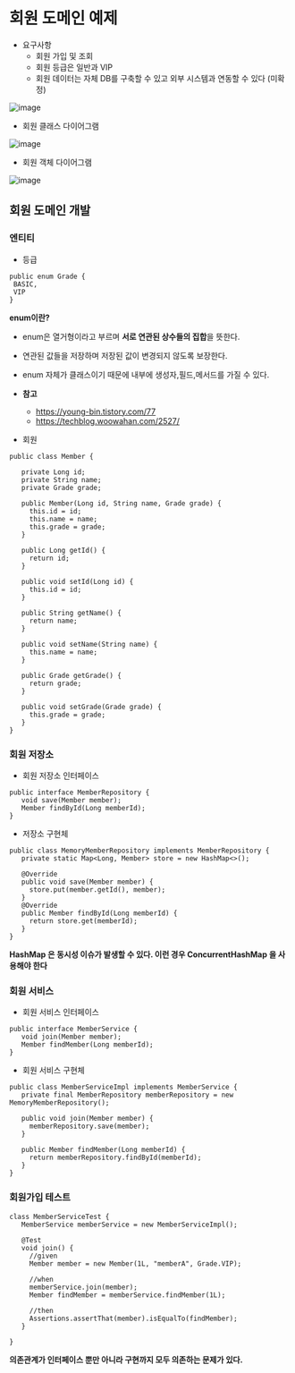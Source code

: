 # 회원 도메인 예제
* 요구사항
  * 회원 가입 및 조회
  * 회원 등급은 일반과 VIP
  * 회원 데이터는 자체 DB를 구축할 수 있고 외부 시스템과 연동할 수 있다 (미확정)

![image](https://github.com/vananaHope/TIL/assets/125250099/8a773c80-585c-4b44-89a5-9eb7f34eb50a)

* 회원 클래스 다이어그램

![image](https://github.com/vananaHope/TIL/assets/125250099/f4fb6c8c-4469-4510-baa2-640e21cbd64b)

* 회원 객체 다이어그램

![image](https://github.com/vananaHope/TIL/assets/125250099/28df5d50-7c3a-4951-bf12-e06865a765a9)

## 회원 도메인 개발

### 엔티티

* 등급
```
public enum Grade {
 BASIC,
 VIP
}
```

**enum이란?**
* enum은 열거형이라고 부르며 **서로 연관된 상수들의 집합**을 뜻한다.
* 연관된 값들을 저장하며 저장된 값이 변경되지 않도록 보장한다.
* enum 자체가 클래스이기 때문에 내부에 생성자,필드,메서드를 가질 수 있다.
* **참고**
  * https://young-bin.tistory.com/77
  * https://techblog.woowahan.com/2527/

* 회원
```
public class Member {

   private Long id;
   private String name;
   private Grade grade;
  
   public Member(Long id, String name, Grade grade) {
     this.id = id;
     this.name = name;
     this.grade = grade;
   }
  
   public Long getId() {
     return id;
   }
  
   public void setId(Long id) {
     this.id = id;
   }
  
   public String getName() {
     return name;
   }
  
   public void setName(String name) {
     this.name = name;
   }
  
   public Grade getGrade() {
     return grade;
   }
  
   public void setGrade(Grade grade) {
     this.grade = grade;
   }
}
```

### 회원 저장소

* 회원 저장소 인터페이스
```
public interface MemberRepository {
   void save(Member member);
   Member findById(Long memberId);
}
```

* 저장소 구현체
```
public class MemoryMemberRepository implements MemberRepository {
   private static Map<Long, Member> store = new HashMap<>();

   @Override
   public void save(Member member) {
     store.put(member.getId(), member);
   }
   @Override
   public Member findById(Long memberId) {
     return store.get(memberId);
   }
}
```
**HashMap 은 동시성 이슈가 발생할 수 있다. 이런 경우 ConcurrentHashMap 을 사용해야 한다**

### 회원 서비스

* 회원 서비스 인터페이스
```
public interface MemberService {
   void join(Member member);
   Member findMember(Long memberId);
}
```

* 회원 서비스 구현체
```
public class MemberServiceImpl implements MemberService {
   private final MemberRepository memberRepository = new MemoryMemberRepository();

   public void join(Member member) {
     memberRepository.save(member);
   }

   public Member findMember(Long memberId) {
     return memberRepository.findById(memberId);
   }
}
```

### 회원가입 테스트
```
class MemberServiceTest {
   MemberService memberService = new MemberServiceImpl();

   @Test
   void join() {
     //given
     Member member = new Member(1L, "memberA", Grade.VIP);

     //when
     memberService.join(member);
     Member findMember = memberService.findMember(1L);

     //then
     Assertions.assertThat(member).isEqualTo(findMember);
   }

}
```
**의존관계가 인터페이스 뿐만 아니라 구현까지 모두 의존하는 문제가 있다.**
